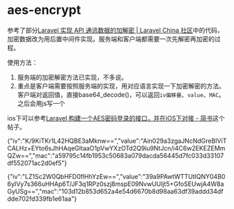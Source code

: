 # aes-encrypt

参考了部分[Laravel 实现 API 通讯数据的加解密 | Laravel China 社区](https://learnku.com/articles/17424)中的代码，加密数据改为用后置中间件实现。服务端和客户端都需要一次先解密再加密的过程。


使用方法：

1. 服务端的加密解密方法已实现，不多说。
2. 重点是客户端需要按照服务端的实现，用对应语言实现一下加密解密的方法。客户端对返回值，直接base64_decode()，可以返回`iv偏移量`、`value`、`MAC`。之后会用js写一个


ios下可以参考[Laravel 构建一个AES密码登录的接口，并在iOS下对接 - 简书](https://www.jianshu.com/p/de6ec3039622)这个帖子。



{"iv":"K/9KiTKr1L42HQBE3aMknw==","value":"Ain029a3zgaJNcNdGreBIViTCALHz+EYto6sJhHAqeGltaaO1pVwYXzOTd2Q9iu9NtJcn/i4C6w2EKEZEMmQZw==","mac":"a59795c14fb1953c50683a079dacda56445d7fc033d33107df552071ac2d0ef5"}


{"iv":"LZ1Sc2W0QbHFD0flHhYzEw==","value":"39a9PAwtWTTUtIQNY04B06yIVy7s366uHHAp6T/JF3q1RPz0szj8mspE09NvwUUIjt5+GfoSEUwjA4W8aGyUSg==","mac":"103d12b853d652a4e54d6670b8d98aa63df39addd34dfdde702fd339fb1e61aa"}
